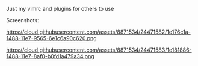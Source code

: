 Just my vimrc and plugins for others to use

Screenshots:

https://cloud.githubusercontent.com/assets/8871534/24471582/1e176c1a-1488-11e7-9565-6e1c6a90c620.png

https://cloud.githubusercontent.com/assets/8871534/24471583/1e181886-1488-11e7-8af0-b0fd1a479a34.png
